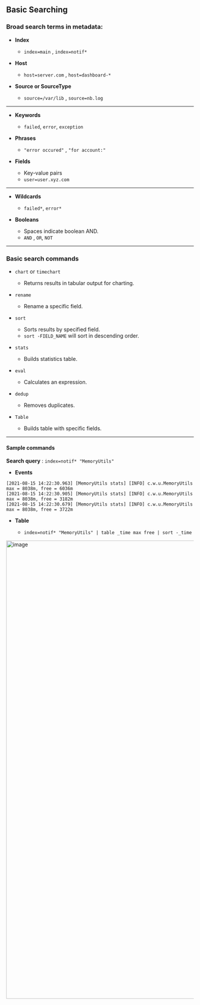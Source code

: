 ## Basic Searching


### Broad search terms in metadata:

- __Index__
  - `index=main` , `index=notif*`

- __Host__
  - `host=server.com` , `host=dashboard-*`

- __Source or SourceType__
  - `source=/var/lib` , `source=nb.log`

-----

- __Keywords__
  - `failed`, `error`, `exception`

- __Phrases__
  - `"error occured"` , `"for account:"`

- __Fields__
  - Key-value pairs
  - `user=user.xyz.com`


-----

- __Wildcards__
   - `failed*`, `error*`


- __Booleans__
  - Spaces indicate boolean AND.
  - `AND` , `OR`, `NOT`


-----

### Basic search commands

- `chart` or `timechart`
  - Returns results in tabular output for charting.

- `rename`
  - Rename a specific field.

- `sort`
  - Sorts results by specified field.
  - `sort -FIELD_NAME` will sort in descending order.

- `stats`
  -  Builds statistics table.

- `eval`
  - Calculates an expression. 

- `dedup`
   - Removes duplicates.


- `Table`
  - Builds table with specific fields.


-----


#### Sample commands


__Search query__ : `index=notif* "MemoryUtils"`

- __Events__

```
[2021-08-15 14:22:30.963] [MemoryUtils stats] [INFO] c.w.u.MemoryUtils max = 8038m, free = 6036m
[2021-08-15 14:22:30.905] [MemoryUtils stats] [INFO] c.w.u.MemoryUtils max = 8038m, free = 3182m
[2021-08-15 14:22:30.679] [MemoryUtils stats] [INFO] c.w.u.MemoryUtils max = 8038m, free = 3722m
```

- __Table__

  - `index=notif* "MemoryUtils" | table _time max free | sort -_time`

<img width="1227" alt="image" src="https://user-images.githubusercontent.com/31771552/129472884-bbed66bb-3f0a-4de7-b95e-442e0faca5c8.png">


